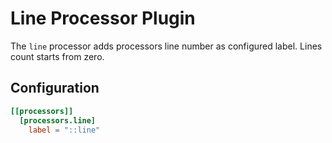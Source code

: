 # Line Processor Plugin

The `line` processor adds processors line number as configured label. Lines count starts from zero.

## Configuration
```toml
[[processors]]
  [processors.line]
    label = "::line"
```
